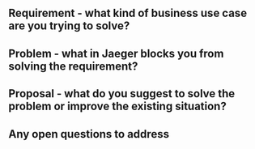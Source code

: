 <!--
Welcome to the Jaeger project! 👋🎉

- Please search for existing issues to avoid creating duplicate bugs/feature requests.
- Please be respectful and considerate of others when commenting on issues.
- Please provide as much information as possible so we all understand the issue.
- If you only have a question, you may get a faster response by asking in
    - our chat room https://cloud-native.slack.com/archives/CGG7NFUJ3
-->

## Requirement - what kind of business use case are you trying to solve?

<!-- required section -->

## Problem - what in Jaeger blocks you from solving the requirement?

<!-- required section -->
<!-- If possible, describe the impact of the problem. -->

## Proposal - what do you suggest to solve the problem or improve the existing situation?

<!-- It's ok if you don't have one. -->

## Any open questions to address

<!-- Questions that should be answered before proceeding with implementation. -->
